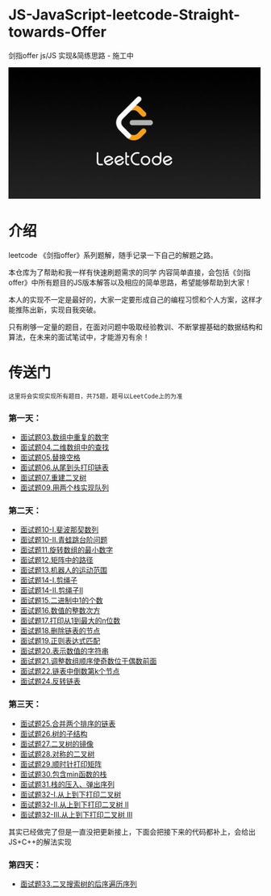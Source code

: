 # JS-JavaScript-leetcode-Straight-towards-Offer
剑指offer js/JS 实现&amp;简练思路 - 施工中

![leetcode picture](./picture/leetcode.jpeg)

# 介绍
leetcode 《剑指offer》系列题解，随手记录一下自己的解题之路。

本仓库为了帮助和我一样有快速刷题需求的同学
内容简单直接，会包括《剑指offer》中所有题目的JS版本解答以及相应的简单思路，希望能够帮助到大家！

本人的实现不一定是最好的，大家一定要形成自己的编程习惯和个人方案，这样才能推陈出新，实现自我突破。

只有刷够一定量的题目，在面对问题中吸取经验教训、不断掌握基础的数据结构和算法，在未来的面试笔试中，才能游刃有余！

# 传送门

    这里将会实现实现所有题目，共75题，题号以LeetCode上的为准

### 第一天：
* [面试题03.数组中重复的数字](./problems/firstDay/diupilcateNumbers.md)
* [面试题04.二维数组中的查找](./problems/firstDay/searchInTwo-Dimensional-Array.md)
* [面试题05.替换空格](./problems/firstDay/replaceTheSpace.md)
* [面试题06.从尾到头打印链表](./problems/firstDay/reverselyPrintLinklist.md)
* [面试题07.重建二叉树](./problems/firstDay/reconstructBinaryTree.md)
* [面试题09.用两个栈实现队列](./problems/firstDay/useTwoStackTobuildAQueue.md)

### 第二天：
* [面试题10-I.斐波那契数列](./problems/secondDay/fib.md)
* [面试题10-II.青蛙跳台阶问题](./problems/secondDay/frogGoesUpstairs.md)
* [面试题11.旋转数组的最小数字](./problems/secondDay/findSmallestNumOfRotatedArray.md)
* [面试题12.矩阵中的路径](./problems/secondDay/findTrackInArray.md)
* [面试题13.机器人的运动范围](./problems/secondDay/robotMoving.md)
* [面试题14-I.剪绳子](./problems/secondDay/cuttingRope.md)
* [面试题14-II.剪绳子II](./problems/secondDay/cuttingRope-II.md)
* [面试题15.二进制中1的个数](./problems/secondDay/count1AmongBinaryCode.md)
* [面试题16.数值的整数次方](./problems/secondDay/integerPowerOfValue.md)
* [面试题17.打印从1到最大的n位数](./problems/secondDay/printOneTillBigest.md)
* [面试题18.删除链表的节点](./problems/secondDay/deleteLinklistNode.md)
* [面试题19.正则表达式匹配](./problems/secondDay/RegEXMatching.md)
* [面试题20.表示数值的字符串](./problems/secondDay/whetherStringRepresentsNum.md)
* [面试题21.调整数组顺序使奇数位于偶数前面](./problems/secondDay/haveOddbeforeEvenNum.md)
* [面试题22.链表中倒数第k个节点](./problems/secondDay/theKthLastNode.md)
* [面试题24.反转链表](./problems/secondDay/reverseLinklist.md)

### 第三天：
* [面试题25.合并两个排序的链表](./problems/thirdDay/mergeTwoSortedLinklist.md)
* [面试题26.树的子结构](./problems/thirdDay/substrctOfTree.md)
* [面试题27.二叉树的镜像](./problems/thirdDay/mirrorTree.md)
* [面试题28.对称的二叉树](./problems/thirdDay/binaryTreeIsSymatic.md)
* [面试题29.顺时针打印矩阵](./problems/thirdDay/printMatrixInSpiralOrder.md)
* [面试题30.包含min函数的栈](./problems/thirdDay/minStack.md)
* [面试题31.栈的压入、弹出序列](./problems/thirdDay/push&popStack.md)
* [面试题32-I.从上到下打印二叉树](./problems/thirdDay/printTreeInLevelOrder.md)
* [面试题32-II.从上到下打印二叉树 II](./problems/thirdDay/printTreeInLevelOrderII.md)
* [面试题32-III.从上到下打印二叉树 III](./problems/thirdDay/printTreeInLevelOrderIII.md)

其实已经做完了但是一直没把更新接上，下面会把接下来的代码都补上，会给出JS+C++的解法实现

### 第四天：
* [面试题33.二叉搜索树的后序遍历序列](./problems/fourthDay/verifyPostorder.md)